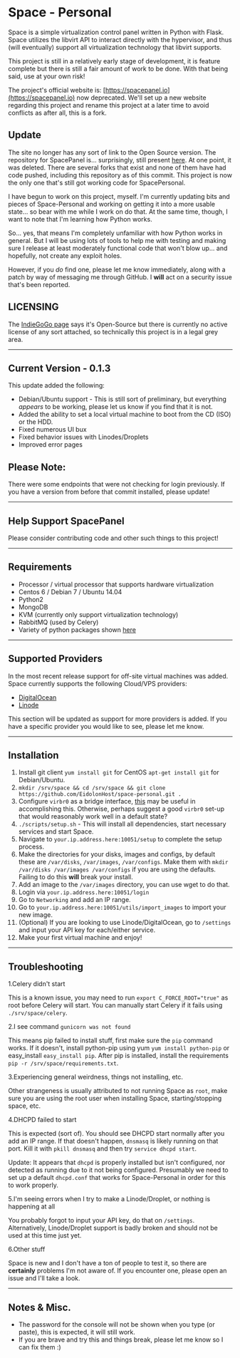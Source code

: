 # Space - Personal

Space is a simple virtualization control panel written in Python with Flask. Space utilizes the libvirt API to interact directly with the hypervisor, and thus (will eventually) support all virtualization technology that libvirt supports.

This project is still in a relatively early stage of development, it is feature complete but there is still a fair amount of work to be done. With that being said, use at your own risk! 

The project's official website is: [https://spacepanel.io](https://spacepanel.io) now deprecated. We'll set up a new website regarding this project and rename this project at a later time to avoid conflicts as after all, this is a fork.

## Update
The site no longer has any sort of link to the Open Source version. The repository for SpacePanel is... surprisingly, still present [here](https://github.com/silverp1/space-personal). At one point, it was deleted. There are several forks that exist and none of them have had code pushed, including this repository as of this commit. This project is now the only one that's still got working code for SpacePersonal.

I have begun to work on this project, myself. I'm currently updating bits and pieces of Space-Personal and working on getting it into a more usable state... so bear with me while I work on do that. At the same time, though, I want to note that I'm learning how Python works.

So... yes, that means I'm completely unfamiliar with how Python works in general. But I will be using lots of tools to help me with testing and making sure I release at least moderately functional code that won't blow up... and hopefully, not create any exploit holes.

However, if you _do_ find one, please let me know immediately, along with a patch by way of messaging me through GitHub. I **will** act on a security issue that's been reported.

## LICENSING

The [IndieGoGo page](https://www.indiegogo.com/projects/spacepanel-not-currently-active#/) says it's Open-Source but there is currently no active license of any sort attached, so technically this project is in a legal grey area.

---

## Current Version - 0.1.3

This update added the following:

* Debian/Ubuntu support - This is still sort of preliminary, but everything _appears_ to be working, please let us know if you find that it is not.
* Added the ability to set a local virtual machine to boot from the CD (ISO) or the HDD.
* Fixed numerous UI bux
* Fixed behavior issues with Linodes/Droplets
* Improved error pages

## Please Note:

There were some endpoints that were not checking for login previously. If you have a version from before that commit installed, please update!

---

## Help Support SpacePanel

Please consider contributing code and other such things to this project!

---

## Requirements

* Processor / virtual processor that supports hardware virtualization
* Centos 6 / Debian 7 / Ubuntu 14.04
* Python2
* MongoDB
* KVM (currently only support virtualization technology)
* RabbitMQ (used by Celery)
* Variety of python packages shown [here](https://github.com/EidolonHost/space-personal/blob/master/requirements.txt)

---

## Supported Providers

In the most recent release support for off-site virtual machines was added. Space currently supports the following Cloud/VPS providers:

* [DigitalOcean](https://www.digitalocean.com/)
* [Linode](https://www.linode.com)

This section will be updated as support for more providers is added. If you have a specific provider you would like to see, please let me know. 

---

## Installation

1. Install git client `yum install git` for CentOS `apt-get install git` for Debian/Ubuntu. 
2. `mkdir /srv/space && cd /srv/space && git clone https://github.com/EidolonHost/space-personal.git .`
3. Configure `virbr0` as a bridge interface, [this](http://www.linux-kvm.org/page/Networking) may be useful in accomplishing this. Otherwise, perhaps suggest a good `virbr0` set-up that would reasonably work well in a default state?
4. `./scripts/setup.sh` - This will install all dependencies, start necessary services and start Space.
5. Navigate to `your.ip.address.here:10051/setup` to complete the setup process.
6. Make the directories for your disks, images and configs, by default these are `/var/disks`, `/var/images`, `/var/configs`. Make them with `mkdir /var/disks /var/images /var/configs` if you are using the defaults. Failing to do this **will** break your install.
7. Add an image to the `/var/images` directory, you can use wget to do that. 
8. Login via `your.ip.address.here:10051/login`
9. Go to `Networking` and add an IP range. 
10. Go to `your.ip.address.here:10051/utils/import_images` to import your new image.
11. (Optional) If you are looking to use Linode/DigitalOcean, go to `/settings` and input your API key for each/either service.
12. Make your first virtual machine and enjoy!

---

## Troubleshooting

1.Celery didn't start

 This is a known issue, you may need to run `export C_FORCE_ROOT="true"` as root before Celery will start. You can manually start Celery if it fails using `./srv/space/celery`.

2.I see command `gunicorn was not found`

 This means pip failed to install stuff, first make sure the `pip` command works. If it doesn't, install python-pip using yum `yum install python-pip` or easy_install `easy_install pip`. After pip is installed, install the requirements `pip -r /srv/space/requirements.txt`.

3.Experiencing general weirdness, things not installing, etc.

 Other strangeness is usually attributed to not running Space as `root`, make sure you are using the root user when installing Space, starting/stopping space, etc.

4.DHCPD failed to start

 This is expected (sort of). You should see DHCPD start normally after you add an IP range. If that doesn't happen, `dnsmasq` is likely running on that port. Kill it with `pkill dnsmasq` and then try `service dhcpd start`.
 
 Update: It appears that `dhcpd` is properly installed but isn't configured, nor detected as running due to it not being configured. Presumably we need to set up a default `dhcpd.conf` that works for Space-Personal in order for this to work properly.

5.I'm seeing errors when I try to make a Linode/Droplet, or nothing is happening at all

 You probably forgot to input your API key, do that on `/settings`. Alternatively, Linode/Droplet support is badly broken and should not be used at this time just yet.

6.Other stuff

 Space is new and I don't have a ton of people to test it, so there are **certainly** problems I'm not aware of. If you encounter one, please open an issue and I'll take a look.

---

## Notes & Misc. 

* The password for the console will not be shown when you type (or paste), this is expected, it will still work. 
* If you are brave and try this and things break, please let me know so I can fix them :) 
